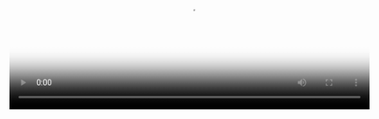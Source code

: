 
<!DOCTYPE html>
<html lang="en">
<head>
  <link href="https://vjs.zencdn.net/6.9.0/video-js.css" rel="stylesheet">

  <!-- If you'd like to support IE8 (for Video.js versions prior to v7) -->
  <script src="http://vjs.zencdn.net/ie8/1.1.2/videojs-ie8.min.js"></script>
</head>

<body>
  <video id="https://www.youtube.com/watch?v=TzPfrKelz5g" class="video-js" controls preload="auto" width="640" height="264"
  poster="MY_VIDEO_POSTER.jpg" data-setup="{}">
    <source src="MY_VIDEO.mp4" type='video/mp4'>
    <source src="MY_VIDEO.webm" type='video/webm'>
    <p class="vjs-no-js">
      To view this video please enable JavaScript, and consider upgrading to a web browser that
      <a href="http://videojs.com/html5-video-support/" target="_blank">supports HTML5 video</a>
    </p>
  </video>

  <script src="https://vjs.zencdn.net/6.9.0/video.js"></script>
</body>
</html>
